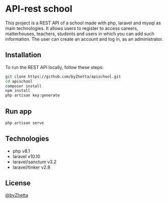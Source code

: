 # API-rest school 

This project is a REST API of a school made with php, laravel and mysql as main technologies. It allows users to register to access careers, matterhouses, teachers, students and users in which you can add such information. The user can create an account and log in, as an administrator.

## Installation

To run the REST API locally, follow these steps:

```bash
git clone https://github.com/byZhetta/apischool.git
cd apischool
composer install
npm install
php artisan key:generate 
```

## Run app

```bash
php artisan serve
```

## Technologies

- php v8.1
- laravel v10.10
- laravel/sanctum v3.2
- laravel/tinker v2.8

## License

[@byZhetta](https://github.com/byZhetta) 

